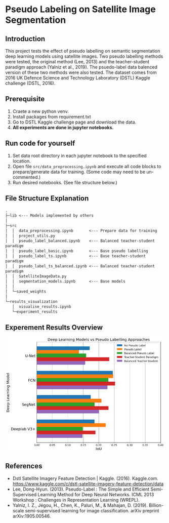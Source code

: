 # Pseudo Labeling on Satellite Image Segmentation


## Introduction
This project tests the effect of pseudo labelling on semantic segmentation deep learning models using satellite images. Two pseudo labelling methods were tested, the original method (Lee, 2013) and the teacher-student paradigm approach (Yalniz et al., 2019). The psuedo-label data balenced version of these two methods were also tested. The dataset comes from 2016 UK Defence Science and Technology Laboratory (DSTL) Kaggle challenge (DSTL, 2016). 


## Prerequisite
1. Craete a new python venv.
2. Install packages from requirement.txt
3. Go to DSTL Kaggle challenge page and download the data.
4. **All experiments are done in jupyter notebooks.**


## Run code for yourself
1. Set data root directory in each jupyter notebook to the specified location.
2. Open file `src/data_preprocessing.ipynb` and execute all code blocks to prepare/generate data for training. (Some code may need to be un-commented.)
3. Run desired notebooks. (See file structure below.)


## File Structure Explanation
```
.
├─lib <--- Models implemented by others
│
├─src 
│  │  data_preprocessing.ipynb       <--- Prepare data for training
│  │  project_utils.py               
│  │  pseudo_label_balanced.ipynb    <--- Balanced teacher-student paradigm
│  │  pseudo_label_basic.ipynb       <--- Base pseudo labelling
│  │  pseudo_label_ts.ipynb          <--- Base teacher-student paradigm
│  │  pseudo_label_ts_balanced.ipynb <--- Balanced teacher-student paradigm
│  │  SatelliteImageData.py          
│  │  segmentation_models.ipynb      <--- Base models
│  │
│  └─saved_weights
│
└─results_visualization
   │  visualise_results.ipynb
   └─experiment_results
```

## Experement Results Overview
![Alt text](results_visualization/dl_vs_pl.png?raw=true)


## References
- Dstl Satellite Imagery Feature Detection | Kaggle. (2016). Kaggle.com. https://www.kaggle.com/c/dstl-satellite-imagery-feature-detection/data
- Lee, Dong-Hyun. (2013). Pseudo-Label : The Simple and Efficient Semi-Supervised Learning Method for Deep Neural Networks. ICML 2013 Workshop : Challenges in Representation Learning (WREPL). 
- Yalniz, I. Z., Jégou, H., Chen, K., Paluri, M., & Mahajan, D. (2019). Billion-scale semi-supervised learning for image classification. arXiv preprint arXiv:1905.00546.

